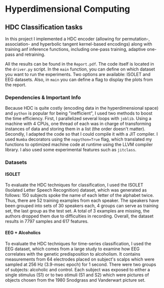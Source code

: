 # Hyperdimensional Computing
## HDC Classification tasks

In this project I implemented a HDC encoder (allowing for permutation-, association- and hyperbolic tangent kernel-based encodings) along with training anf inference functions, including one-pass training, adaptive one-pass and retraining.

All the results can be found in the `Report.pdf`. The code itself is located in the `driver.py` script. In the `main` function, you can define on which dataset you want to run the experiments. Two options are available: ISOLET and EEG datasets. Also, in `main` you can define a flag to display the plots from the report.

### Dependencies & Important Info
Because HDC is quite costly (encoding data in the hyperdimensional space) and `python` is popular for being "inefficient", I used two methods to boost the time efficiency. First, I parallelized several loops with `joblib`. Using a machine with 4 CPUs, one thread of each was in charge of transforming instances of data and storing them in a list (the order doesn't matter).
Secondly, I adapted the code so that I could compile it with a JIT compiler. I used `Numba` decorators using the `nopython=True` flag, which translated my functions to optimized machine code at runtime using the LLVM compiler library. I also used some experimental features such as `jitclass`.

### Datasets
#### ISOLET
To evaluate the HDC techniques for classification, I used the ISOLET (Isolated Letter Speech Recognition) dataset, which was generated as follows: 150 subjects spoke the name of each letter of the alphabet twice. Thus, there are 52 training examples from each speaker. The speakers have been grouped into sets of 30 speakers each, 4 groups can serve as training set, the last group as the test set. A total of 3 examples are missing, the authors dropped them due to difficulties in recording. Overall, the dataset results in 7797 samples and 617 features.

#### EEG + Alcoholics
To evaluate the HDC techniques for time-series classification, I used the EEG dataset, which comes from a large study to examine how EEG correlates with the genetic predisposition to alcoholism. It contains measurements from 64 electrodes placed on subject's scalps which were sampled at 256 Hz (3.9-msec epoch) for 1 second. There were two groups of subjects: alcoholic and control. Each subject was exposed to either a single stimulus (S1) or to two stimuli (S1 and S2) which were pictures of objects chosen from the 1980 Snodgrass and Vanderwart picture set. 

